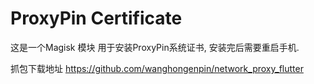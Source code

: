 # ProxyPin Certificate
这是一个Magisk 模块 用于安装ProxyPin系统证书, 安装完后需要重启手机.

抓包下载地址
https://github.com/wanghongenpin/network_proxy_flutter